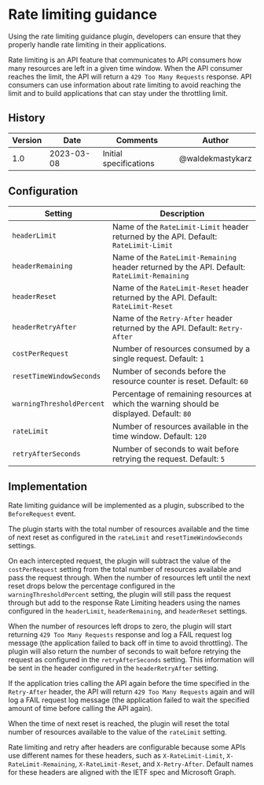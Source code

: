 # Rate limiting guidance

Using the rate limiting guidance plugin, developers can ensure that they properly handle rate limiting in their applications.

Rate limiting is an API feature that communicates to API consumers how many resources are left in a given time window. When the API consumer reaches the limit, the API will return a `429 Too Many Requests` response. API consumers can use information about rate limiting to avoid reaching the limit and to build applications that can stay under the throttling limit.

## History

| Version | Date | Comments | Author |
| ------- | ---- | -------- | ------ |
| 1.0 | 2023-03-08 | Initial specifications | @waldekmastykarz |

## Configuration

Setting|Description
-------|-----------
`headerLimit`|Name of the `RateLimit-Limit` header returned by the API. Default: `RateLimit-Limit`
`headerRemaining`|Name of the `RateLimit-Remaining` header returned by the API. Default: `RateLimit-Remaining`
`headerReset`|Name of the `RateLimit-Reset` header returned by the API. Default: `RateLimit-Reset`
`headerRetryAfter`|Name of the `Retry-After` header returned by the API. Default: `Retry-After`
`costPerRequest`|Number of resources consumed by a single request. Default: `1`
`resetTimeWindowSeconds`|Number of seconds before the resource counter is reset. Default: `60`
`warningThresholdPercent`|Percentage of remaining resources at which the warning should be displayed. Default: `80`
`rateLimit`|Number of resources available in the time window. Default: `120`
`retryAfterSeconds`|Number of seconds to wait before retrying the request. Default: `5`

## Implementation

Rate limiting guidance will be implemented as a plugin, subscribed to the `BeforeRequest` event.

The plugin starts with the total number of resources available and the time of next reset as configured in the `rateLimit` and `resetTimeWindowSeconds` settings.

On each intercepted request, the plugin will subtract the value of the `costPerRequest` setting from the total number of resources available and pass the request through. When the number of resources left until the next reset drops below the percentage configured in the `warningThresholdPercent` setting, the plugin will still pass the request through but add to the response Rate Limiting headers using the names configured in the `headerLimit`, `headerRemaining`, and `headerReset` settings.

When the number of resources left drops to zero, the plugin will start returning `429 Too Many Requests` response and log a FAIL request log message (the application failed to back off in time to avoid throttling). The plugin will also return the number of seconds to wait before retrying the request as configured in the `retryAfterSeconds` setting. This information will be sent in the header configured in the `headerRetryAfter` setting.

If the application tries calling the API again before the time specified in the `Retry-After` header, the API will return `429 Too Many Requests` again and will log a FAIL request log message (the application failed to wait the specified amount of time before calling the API again).

When the time of next reset is reached, the plugin will reset the total number of resources available to the value of the `rateLimit` setting.

Rate limiting and retry after headers are configurable because some APIs use different names for these headers, such as `X-RateLimit-Limit`, `X-RateLimit-Remaining`, `X-RateLimit-Reset`, and `X-Retry-After`. Default names for these headers are aligned with the IETF spec and Microsoft Graph.
